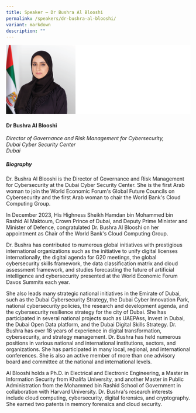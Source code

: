```yaml
---
title: Speaker – Dr Bushra Al Blooshi
permalink: /speakers/dr-bushra-al-blooshi/
variant: markdown
description: ""
---
```

![](/images/2025%20speakers/Dr_Bushra.png)
#### **Dr Bushra Al Blooshi**

*Director of Governance and Risk Management for Cybersecurity, <br> Dubai Cyber Security Center<br>Dubai*

##### **Biography**
Dr. Bushra Al Blooshi is the Director of Governance and Risk Management for Cybersecurity at the Dubai Cyber Security Center. She is the first Arab woman to join the World Economic Forum's Global Future Councils on Cybersecurity and the first Arab woman to chair the World Bank's Cloud Computing Group.

In December 2023, His Highness Sheikh Hamdan bin Mohammed bin Rashid Al Maktoum, Crown Prince of Dubai, and Deputy Prime Minister and Minister of Defence, congratulated Dr. Bushra Al Blooshi on her appointment as Chair of the World Bank's Cloud Computing Group.

Dr. Bushra has contributed to numerous global initiatives with prestigious international organizations such as the initiative to unify digital licenses internationally, the digital agenda for G20 meetings, the global cybersecurity skills framework, the data classification matrix and cloud assessment framework, and studies forecasting the future of artificial intelligence and cybersecurity presented at the World Economic Forum Davos Summits each year.

She also leads many strategic national initiatives in the Emirate of Dubai, such as the Dubai Cybersecurity Strategy, the Dubai Cyber Innovation Park, national cybersecurity policies, the research and development agenda, and the cybersecurity resilience strategy for the city of Dubai. She has participated in several national projects such as UAEPAss, Invest in Dubai, the Dubai Open Data platform, and the Dubai Digital Skills Strategy. Dr. Bushra has over 18 years of experience in digital transformation, cybersecurity, and strategy management. 
Dr. Bushra has held numerous positions in various national and international institutions, sectors, and organizations. She has participated in many local, regional, and international conferences. She is also an active member of more than one advisory board and committee at the national and international levels.

Al Blooshi holds a Ph.D. in Electrical and Electronic Engineering, a Master in Information Security from Khalifa University, and another Master in Public Administration from the Mohammed bin Rashid School of Government in collaboration with Harvard University. Dr. Bushra's research interests include cloud computing, cybersecurity, digital forensics, and cryptography. She earned two patents in memory forensics and cloud security.